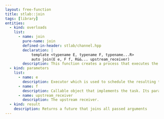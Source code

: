 ```yaml
---
layout: free-function
title: stlab::join
tags: [library]
entities:
  - kind: overloads
    list:
      - name: join
        pure-name: join
        defined-in-header: stlab/channel.hpp
        declaration: |
            template <typename E, typename F, typename...R>
            auto join(E e, F f, R&&... upstream_receiver)
        description: This function creates a process that executes the provided process and passes the results from the upstream receiver to it. 
  - kind: parameters
    list:
      - name: e
        description: Executor which is used to schedule the resulting task
      - name: f
        description: Callable object that implements the task. Its parameters correspond to the results from the upstream receivers. It is called when all upstream receiver have provided its values.
      - name: upstream_receiver
        description: The upstream receiver. 
  - kind: result
    description: Returns a future that joins all passed arguments
---
```

